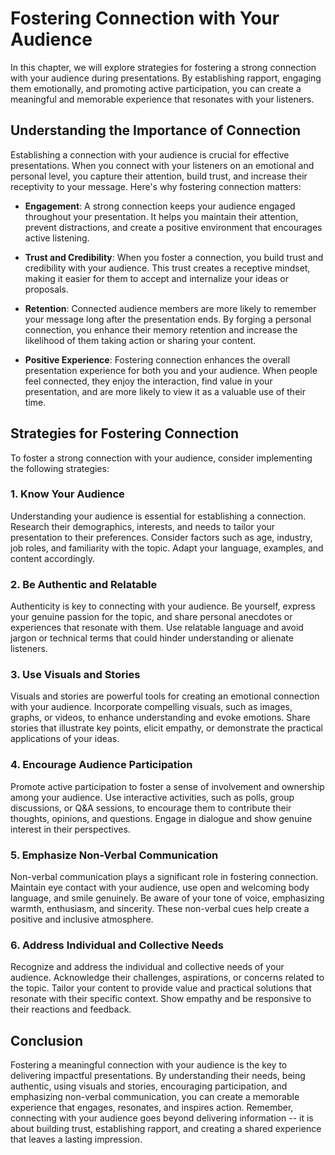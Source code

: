 Fostering Connection with Your Audience
================================================

In this chapter, we will explore strategies for fostering a strong connection with your audience during presentations. By establishing rapport, engaging them emotionally, and promoting active participation, you can create a meaningful and memorable experience that resonates with your listeners.

**Understanding the Importance of Connection**
----------------------------------------------

Establishing a connection with your audience is crucial for effective presentations. When you connect with your listeners on an emotional and personal level, you capture their attention, build trust, and increase their receptivity to your message. Here's why fostering connection matters:

* **Engagement**: A strong connection keeps your audience engaged throughout your presentation. It helps you maintain their attention, prevent distractions, and create a positive environment that encourages active listening.

* **Trust and Credibility**: When you foster a connection, you build trust and credibility with your audience. This trust creates a receptive mindset, making it easier for them to accept and internalize your ideas or proposals.

* **Retention**: Connected audience members are more likely to remember your message long after the presentation ends. By forging a personal connection, you enhance their memory retention and increase the likelihood of them taking action or sharing your content.

* **Positive Experience**: Fostering connection enhances the overall presentation experience for both you and your audience. When people feel connected, they enjoy the interaction, find value in your presentation, and are more likely to view it as a valuable use of their time.

**Strategies for Fostering Connection**
---------------------------------------

To foster a strong connection with your audience, consider implementing the following strategies:

### **1. Know Your Audience**

Understanding your audience is essential for establishing a connection. Research their demographics, interests, and needs to tailor your presentation to their preferences. Consider factors such as age, industry, job roles, and familiarity with the topic. Adapt your language, examples, and content accordingly.

### **2. Be Authentic and Relatable**

Authenticity is key to connecting with your audience. Be yourself, express your genuine passion for the topic, and share personal anecdotes or experiences that resonate with them. Use relatable language and avoid jargon or technical terms that could hinder understanding or alienate listeners.

### **3. Use Visuals and Stories**

Visuals and stories are powerful tools for creating an emotional connection with your audience. Incorporate compelling visuals, such as images, graphs, or videos, to enhance understanding and evoke emotions. Share stories that illustrate key points, elicit empathy, or demonstrate the practical applications of your ideas.

### **4. Encourage Audience Participation**

Promote active participation to foster a sense of involvement and ownership among your audience. Use interactive activities, such as polls, group discussions, or Q\&A sessions, to encourage them to contribute their thoughts, opinions, and questions. Engage in dialogue and show genuine interest in their perspectives.

### **5. Emphasize Non-Verbal Communication**

Non-verbal communication plays a significant role in fostering connection. Maintain eye contact with your audience, use open and welcoming body language, and smile genuinely. Be aware of your tone of voice, emphasizing warmth, enthusiasm, and sincerity. These non-verbal cues help create a positive and inclusive atmosphere.

### **6. Address Individual and Collective Needs**

Recognize and address the individual and collective needs of your audience. Acknowledge their challenges, aspirations, or concerns related to the topic. Tailor your content to provide value and practical solutions that resonate with their specific context. Show empathy and be responsive to their reactions and feedback.

**Conclusion**
--------------

Fostering a meaningful connection with your audience is the key to delivering impactful presentations. By understanding their needs, being authentic, using visuals and stories, encouraging participation, and emphasizing non-verbal communication, you can create a memorable experience that engages, resonates, and inspires action. Remember, connecting with your audience goes beyond delivering information -- it is about building trust, establishing rapport, and creating a shared experience that leaves a lasting impression.
